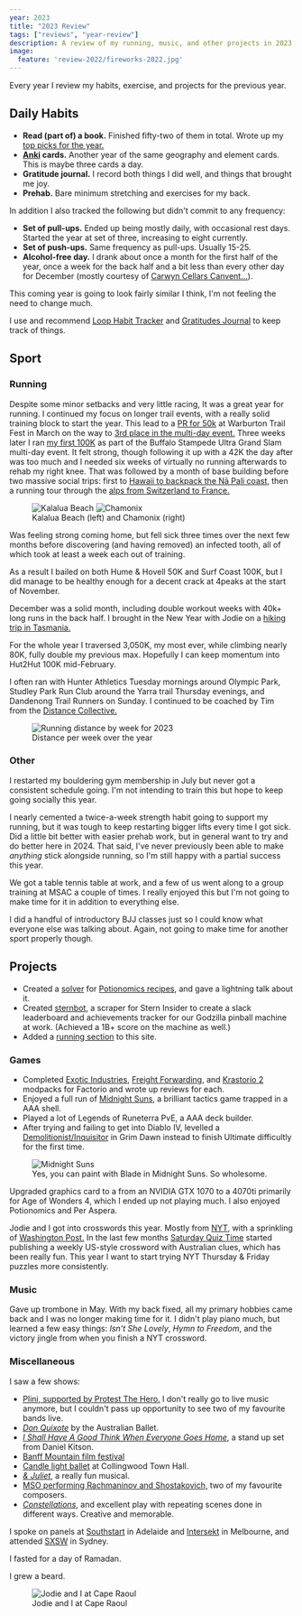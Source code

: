 ```yaml
---
year: 2023
title: "2023 Review"
tags: ["reviews", "year-review"]
description: A review of my running, music, and other projects in 2023.
image:
  feature: 'review-2022/fireworks-2022.jpg'
---
```


Every year I review my habits, exercise, and projects for the previous year.

## Daily Habits

* **Read (part of) a book.** Finished fifty-two of them in total. Wrote up my [top picks for the year.](/articles/2023-reading-list.html)
* **[Anki](https://apps.ankiweb.net/) cards.** Another year of the same geography and element cards. This is maybe three cards a day.
* **Gratitude journal.** I record both things I did well, and things that brought me joy.
* **Prehab.** Bare minimum stretching and exercises for my back.

In addition I also tracked the following but didn't commit to any frequency:

* **Set of pull-ups.** Ended up being mostly daily, with occasional rest days. Started the year at set of three, increasing to eight currently.
* **Set of push-ups.** Same frequency as pull-ups. Usually 15-25.
* **Alcohol-free day.** I drank about once a month for the first half of the year, once a week for the back half and a bit less than every other day for December (mostly courtesy of [Carwyn Cellars Canvent...](https://carwyncellars.com.au/products/carwyn-canvent-2023)).

This coming year is going to look fairly similar I think, I'm not feeling the
need to change much.

I use and recommend [Loop Habit Tracker](https://play.google.com/store/apps/details?id=org.isoron.uhabits&hl=en_SG) and [Gratitudes Journal](https://play.google.com/store/apps/details?id=com.bailouni.gratitudes&hl=en_SG) to keep track of things.

## Sport

### Running

Despite some minor setbacks and very little racing, It was a great year for
running. I continued my focus on longer trail events, with a really solid training block to start the year. This lead to a [PR for
50k](https://www.strava.com/activities/8693546298) at Warburton Trail Fest in
March on the way to [3rd place in the multi-day event.](https://tomatotiming.racetecresults.com/results.aspx?CId=16&RId=29421&EId=11)
Three weeks later I ran [my first 100K](https://www.strava.com/activities/8812330177) as part of the Buffalo Stampede Ultra
Grand Slam multi-day event. It felt strong, though following it up with a 42K
the day after was too much and I needed six weeks of virtually no running
afterwards to rehab my right knee. That was followed by a month of base
building before two massive social trips: first to [Hawaii to backpack the Nā
Pali coast,](/articles/trip-report-na-pali-coast.html) then a running tour through the [alps from Switzerland to France.](/articles/trip-report-tour-de-trails-france.html)

<figure class='image-strip'>
  <img src="/images/kauai/kalalua.jpg" alt="Kalalua Beach" />
  <img src="/images/chamonix/extra-day-1-2.jpg" alt="Chamonix" />
  <figcaption>Kalalua Beach (left) and Chamonix (right)</figcaption>
</figure>

Was feeling strong coming home, but fell sick three times over the next few
months before discovering (and having removed) an infected tooth, all of which
took at least a week each out of training.

As a result I bailed on both Hume & Hovell 50K and Surf Coast 100K, but I did
manage to be healthy enough for a decent crack at 4peaks at the start of
November.

December was a solid month, including double workout weeks with 40k+ long runs
in the back half. I brought in the New Year with Jodie on a [hiking trip in
Tasmania.](/articles/trip-report-tasmania.html)

For the whole year I traversed 3,050K, my most ever, while climbing nearly 80K,
fully double my previous max. Hopefully I can keep momentum into Hut2Hut 100K
mid-February.

I often ran with Hunter Athletics Tuesday mornings around Olympic Park, Studley
Park Run Club around the Yarra trail Thursday evenings, and Dandenong Trail
Runners on Sunday. I continued to be coached by Tim from the [Distance
Collective.](https://www.thedistancecollective.com/)

<figure>
  <img src="/images/2023-running.png" alt="Running distance by week for 2023" />
  <figcaption>Distance per week over the year</figcaption>
</figure>

### Other

I restarted my bouldering gym membership in July but never got a consistent
schedule going. I'm not intending to train this but hope to keep going socially
this year.

I nearly cemented a twice-a-week strength habit going to support my running,
but it was tough to keep restarting bigger lifts every time I got sick. Did a
little bit better with easier prehab work, but in general want to try and do
better here in 2024. That said, I've never previously been able to make
_anything_ stick alongside running, so I'm still happy with a partial success
this year.

We got a table tennis table at work, and a few of us went along to a group
training at MSAC a couple of times. I really enjoyed this but I'm not going to
make time for it in addition to everything else.

I did a handful of introductory BJJ classes just so I could know what everyone
else was talking about. Again, not going to make time for another sport
properly though.

## Projects

* Created a
  [solver](https://github.com/xaviershay/sandbox/tree/main/potionomics) for
  [Potionomics recipes](https://potionomics.com/), and gave a lightning talk
  about it.
* Created [sternbot](https://github.com/ferocia/sternbot), a scraper for Stern
  Insider to create a slack leaderboard and achievements tracker for our
  Godzilla pinball machine at work. (Achieved a 1B+ score on the machine as
  well.)
* Added a [running section](/articles/new-blog-feature-running.html) to this
  site.

### Games

* Completed [Exotic
  Industries](/articles/factorio-exotic-industries-review.html), [Freight
  Forwarding](/articles/factorio-freight-forwarding-review.html), and
  [Krastorio 2](/articles/factorio-krastorio-2-review.html) modpacks for
  Factorio and wrote up reviews for each.
* Enjoyed a full run of [Midnight Suns,](/articles/midnight-suns-review.html) a
  brilliant tactics game trapped in a AAA shell.
* Played a lot of Legends of Runeterra PvE, a AAA deck builder.
* After trying and failing to get into Diablo IV, levelled a
  [Demolitionist/Inquisitor](https://www.grimtools.com/calc/nZogJJBZ) in Grim
  Dawn instead to finish Ultimate difficultly for the first time.

<figure>
  <img src="/images/midnight-suns-mild-in-wild.jpg" alt="Midnight Suns" />
  <figcaption>Yes, you can paint with Blade in Midnight Suns. So wholesome.</figcaption>
</figure>

Upgraded graphics card to a from an NVIDIA GTX 1070 to a 4070ti primarily for
Age of Wonders 4, which I ended up not playing much. I also enjoyed Potionomics
and Per Aspera.

Jodie and I got into crosswords this year. Mostly from
[NYT,](https://www.nytimes.com/crosswords) with a sprinkling of [Washington
Post.](https://www.washingtonpost.com/crossword-puzzles/daily/) In the last few
months [Saturday Quiz Time](https://www.saturdayquiztime.com.au/) started
publishing a weekly US-style crossword with Australian clues, which has been
really fun. This year I want to start trying NYT Thursday & Friday puzzles more
consistently.

### Music

Gave up trombone in May. With my back fixed, all my primary hobbies came back
and I was no longer making time for it. I didn't play piano much, but learned a
few easy things: _Isn't She Lovely_, _Hymn to Freedom_, and the victory jingle
from when you finish a NYT crossword.

### Miscellaneous

I saw a few shows:

* [Plini, supported by Protest The Hero.](https://www.moshtix.com.au/v2/event/plini-summer-2023-australian-tour/145441) I don't really go to live music anymore, but I couldn't pass up opportunity to see two of my favourite bands live.
* [_Don Quixote_](https://australianballet.com.au/performances/don-quixote) by the Australian Ballet.
* [_I Shall Have A Good Think When Everyone Goes Home_](https://www.malthousetheatre.com.au/what-s-on/past-events/comedy-fest-2023/daniel-kitson/), a stand up set from Daniel Kitson.
* [Banff Mountain film festival](https://banffaustralia.com.au/)
* [Candle light ballet](https://www.invictusquartet.com/upcoming-events/h8z8fj6r6n5nkdt33a6cgtt7kyxg8n) at Collingwood Town Hall.
* [_& Juliet_,](https://andjuliet.com.au/) a really fun musical.
* [MSO performing Rachmaninov and Shostakovich,](https://www.mso.com.au/performance/2023-rachmaninovs-rhapsody) two of my favourite composers.
* [_Constellations_,](https://fortyfivedownstairs.com/event/constellations/) and excellent play with repeating scenes done in different ways. Creative and memorable.


I spoke on panels at [Southstart](https://www.southstart.co/) in Adelaide and [Intersekt](https://www.intersektfestival.com/) in Melbourne, and attended [SXSW](https://sxswsydney.com/) in Sydney.

I fasted for a day of Ramadan.

I grew a beard.

<figure>
  <img src="/images/tasmania/selfie.jpg" alt="Jodie and I at Cape Raoul" />
  <figcaption>Jodie and I at Cape Raoul</figcaption>
</figure>
